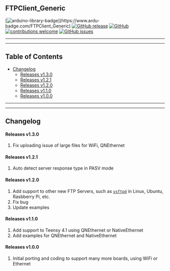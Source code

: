 ## FTPClient_Generic

[![arduino-library-badge](https://www.ardu-badge.com/badge/FTPClient_Generic.svg?)](https://www.ardu-badge.com/FTPClient_Generic)
[![GitHub release](https://img.shields.io/github/release/khoih-prog/FTPClient_Generic.svg)](https://github.com/khoih-prog/FTPClient_Generic/releases)
[![GitHub](https://img.shields.io/github/license/mashape/apistatus.svg)](https://github.com/khoih-prog/FTPClient_Generic/blob/master/LICENSE)
[![contributions welcome](https://img.shields.io/badge/contributions-welcome-brightgreen.svg?style=flat)](#Contributing)
[![GitHub issues](https://img.shields.io/github/issues/khoih-prog/FTPClient_Generic.svg)](http://github.com/khoih-prog/FTPClient_Generic/issues)

---
---

## Table of Contents


* [Changelog](#changelog)
  * [Releases v1.3.0](#releases-v130)
  * [Releases v1.2.1](#releases-v121)
  * [Releases v1.2.0](#releases-v120)
  * [Releases v1.1.0](#releases-v110)
  * [Releases v1.0.0](#releases-v100)

---
---

## Changelog

#### Releases v1.3.0

1. Fix uploading issue of large files for WiFi, QNEthernet

#### Releases v1.2.1

1. Auto detect server response type in PASV mode

#### Releases v1.2.0

1. Add support to other new FTP Servers, such as [`vsftpd`](https://ubuntu.com/server/docs/service-ftp) in Linux, Ubuntu, Rasbberry Pi, etc.
2. Fix bug
3. Update examples


#### Releases v1.1.0

1. Add support to Teensy 4.1 using QNEthernet or NativeEthernet
2. Add examples for QNEthernet and NativeEthernet

#### Releases v1.0.0

1. Initial porting and coding to support many more boards, using WiFi or Ethernet


